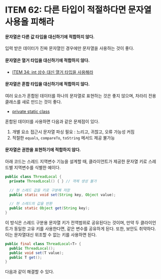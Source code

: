 # ITEM 62: 다른 타입이 적절하다면 문자열 사용을 피해라

#### 문자열은 다른 값 타입을 대신하기에 적합하지 않다.

입력 받은 데이터가 진짜 문자열인 경우에만 문자열을 사용하는 것이 좋다.

#### 문자열은 열거 타입을 대신하기에 적합하지 않다.

- [ITEM 34:  int 상수 대신 열거 타입을 사용해라](https://github.com/dh00023/TIL/blob/master/Java/effective_java/2021-06-05-use-enum-type.md)

#### 문자열은 혼합 타입을 대신하기에 적합하지 않다.

여러 요소가 혼합된 데이터를 하나의 문자열로 표현하는 것은 좋지 않으며, 차라리 전용 클래스를 새로 만드는 것이 좋다.

- [private static class](https://github.com/dh00023/TIL/blob/master/Java/effective_java/2021-02-14-favor-static-memeber.md)

혼합된 데이터를 사용하면 다음과 같은 문제점이 있다.

1. 개별 요소 접근시 문자열 파싱 필요 : 느리고, 귀찮고, 오류 가능성 커짐
2. 적절한 `equals`, `compareTo`, `toString` 메서드 제공 불가능

#### 문자열은 권한을 표현하기에 적합하지 않다.

아래 코드는 스레드 지역변수 기능을 설계할 때, 클라이언트가 제공한 문자열 키로 스레드별 지역변수를 식별한 예이다.

```java
public class ThreadLocal {
  private ThreadLocal() { } // 객체 생성 불가
  
  // 현 스레드 값을 키로 구분해 저장
  public static void set(String key, Object value);
  
  // 현 스레드의 값을 반환
  public static Object get(String key);
}
```

이 방식은 스레드 구분용 문자열 키가 전역범위로 공유된다는 것이며, 만약 두 클라이언트가 동일한 고유 키를 사용한다면, 같은 변수를 공유하게 된다.
또한, 보안도 취약하다.
이는 문자열대신 위조할 수 없는 키를 사용하면 된다.

```java
public final class ThreadLocal<T> {
  public ThreadLocal();
  public void set(T value);
  public T get();
}
```

다음과 같이 해결할 수 있다.

